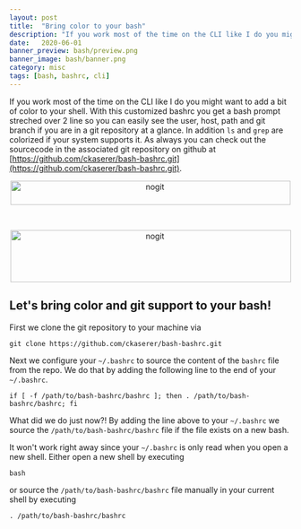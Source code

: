 ```yaml
---
layout: post
title:  "Bring color to your bash"
description: "If you work most of the time on the CLI like I do you might want to add a bit of color to your shell."
date:   2020-06-01
banner_preview: bash/preview.png
banner_image: bash/banner.png
category: misc
tags: [bash, bashrc, cli]
---
```


If you work most of the time on the CLI like I do you might want to add a bit of color to your shell. With this customized bashrc you get a bash prompt streched over 2 line so you can easily see the user, host, path and git branch if you are in a git repository at a glance. In addition `ls` and `grep` are colorized if your system supports it. As always you can check out the sourcecode in the associated git repository on github at [https://github.com/ckaserer/bash-bashrc.git](https://github.com/ckaserer/bash-bashrc.git).

<p align="center">
<img alt="nogit" src="../../../../assets/images/2020_06_01_bashrc/git.png" style="height: 43px !important; width: 500px !important;">
</p>

<br>

<p align="center">
<img alt="nogit" src="../../../../assets/images/2020_06_01_bashrc/no-git.png" style="height: 93px !important; width: 501px !important;">
</p>


## Let's bring color and git support to your bash!

First we clone the git repository to your machine via

```
git clone https://github.com/ckaserer/bash-bashrc.git
```

Next we configure your `~/.bashrc` to source the content of the `bashrc` file from the repo. We do that by adding the following line to the end of your `~/.bashrc`.

```
if [ -f /path/to/bash-bashrc/bashrc ]; then . /path/to/bash-bashrc/bashrc; fi
```

What did we do just now?! By adding the line above to your `~/.bashrc`  we source the `/path/to/bash-bashrc/bashrc` file if the file exists on a new bash.

It won't work right away since your `~/.bashrc` is only read when you open a new shell. Either open a new shell by executing 

```
bash
``` 

or source the `/path/to/bash-bashrc/bashrc` file manually in your current shell by executing

```
. /path/to/bash-bashrc/bashrc
```
